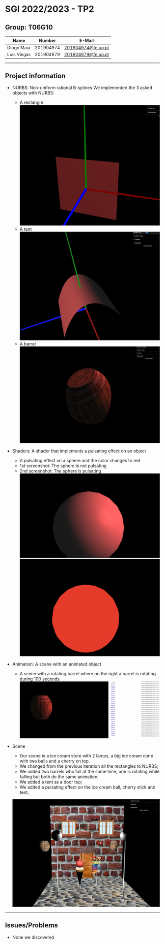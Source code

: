 # SGI 2022/2023 - TP2

## Group: T06G10

| Name             | Number    | E-Mail             |
| ---------------- | --------- | ------------------ |
| Diogo Maia       | 201904974 | 201904974@fe.up.pt                |
| Luis Viegas         | 201904979 | 201904979@fe.up.pt                |

----
## Project information

- NURBS: Non-uniform rational B-splines
 We implemented the 3 asked objects with NURBS:
    - A rectangle
    ![NURBS Rectangle](./screenshots/nurbs_rectangle.png)
    - A tent
    ![NURBS Tent](./screenshots/nurbs_tent.png)
    - A barrel
    ![NURBS Barrel](./screenshots/nurbs_barrel.png)


- Shaders: A shader that implements a pulsating effect on an object
    - A pulsating effect on a sphere and the color changes to red
    - 1st screenshot: The sphere is not pulsating
    - 2nd screenshot: The sphere is pulsating
    ![Normal Sphere](./screenshots/normal_sphere.png)
    ![Pulsating Sphere](./screenshots/pulsating_sphere.png)

- Animation: A scene with an animated object
    - A scene with a rotating barrel where on the right a barrel is rotating during 100 seconds  
    ![Rotating Barrel](./screenshots/rotating_barrel.png)
- Scene
  - Our scene is a ice cream store with 2 lamps, a big ice cream cone with two balls and a cherry on top. 
  - We changed from the previous iteration all the rectangles to NURBS; 
  - We added two barrels who fall at the same time, one is rotating while falling but both do the same animation;
  - We added a tent as a door top;
  - We added a pulsating effect on the ice cream ball, cherry stick and tent;

  ![Scenen](./screenshots/1.png)
----
## Issues/Problems

- None we discovered
